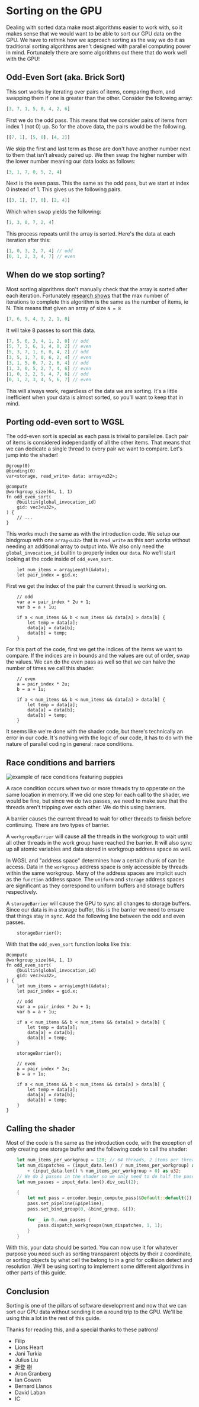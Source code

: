# Sorting on the GPU

Dealing with sorted data make most algorithms easier to work with, so
it makes sense that we would want to be able to sort our GPU data on
the GPU. We have to rethink how we approach sorting as the way we do it
as traditional sorting algorithms aren't designed with parallel computing
power in mind. Fortunately there are some algorithms out there that do
work well with the GPU!

## Odd-Even Sort (aka. Brick Sort)

This sort works by iterating over pairs of items, comparing them, and
swapping them if one is greater than the other. Consider the following
array:

```rust
[3, 7, 1, 5, 0, 4, 2, 6]
```

First we do the odd pass. This means that we consider pairs of items from
index 1 (not 0) up. So for the above data, the pairs would be the following.

```rust
[[7, 1], [5, 0], [4, 2]]
```

We skip the first and last term as those are don't have another number
next to them that isn't already paired up. We then swap the higher number
with the lower number meaning our data looks as follows:

```rust
[3, 1, 7, 0, 5, 2, 4]
```

Next is the even pass. This the same as the odd pass, but we start at index
0 instead of 1. This gives us the following pairs.

```rust
[[3, 1], [7, 0], [2, 4]]
```

Which when swap yields the following:

```rust
[1, 3, 0, 7, 2, 4]
```

This process repeats until the array is sorted. Here's the data at each
iteration after this:

```rust
[1, 0, 3, 2, 7, 4] // odd
[0, 1, 2, 3, 4, 7] // even
```

## When do we stop sorting?

Most sorting algorithms don't manually check that the array is sorted
after each iteration. Fortunately [research shows](https://en.wikipedia.org/wiki/Odd%E2%80%93even_sort#cite_note-6)
that the max number of iterations to complete this algorithm is the
same as the number of items, ie N. This means that given an array of
size `N = 8`

```rust
[7, 6, 5, 4, 3, 2, 1, 0]
```

It will take 8 passes to sort this data.

```rust
[7, 5, 6, 3, 4, 1, 2, 0] // odd
[5, 7, 3, 6, 1, 4, 0, 2] // even
[5, 3, 7, 1, 6, 0, 4, 2] // odd
[3, 5, 1, 7, 0, 6, 2, 4] // even
[3, 1, 5, 0, 7, 2, 6, 4] // odd
[1, 3, 0, 5, 2, 7, 4, 6] // even
[1, 0, 3, 2, 5, 4, 7, 6] // odd
[0, 1, 2, 3, 4, 5, 6, 7] // even
```

This will always work, regardless of the data we are sorting. It's a
little inefficient when your data is almost sorted, so you'll want to
keep that in mind.

## Porting odd-even sort to WGSL

The odd-even sort is special as each pass is trivial to parallelize.
Each pair of items is considered independantly of all the other items.
That means that we can dedicate a single thread to every pair we want
to compare. Let's jump into the shader!

```wgsl
@group(0)
@binding(0)
var<storage, read_write> data: array<u32>;

@compute
@workgroup_size(64, 1, 1)
fn odd_even_sort(
    @builtin(global_invocation_id)
    gid: vec3<u32>,
) {
    // ...
}
```

This works much the same as with the introduction code. We setup our bindgroup
with one `array<u32>` that is `read_write` as this sort works without needing
an additional array to output into. We also only need the `global_invocation_id`
builtin to properly index our `data`. No we'll start looking at the code inside
of `odd_even_sort`.

```wgsl
    let num_items = arrayLength(&data);
    let pair_index = gid.x;
```

First we get the index of the pair the current thread is working on.

```wgsl
    // odd
    var a = pair_index * 2u + 1;
    var b = a + 1u;

    if a < num_items && b < num_items && data[a] > data[b] {
        let temp = data[a];
        data[a] = data[b];
        data[b] = temp;
    }
```

For this part of the code, first we get the indices of the items we want to compare.
If the indices are in bounds and the values are out of order, swap the values. We can
do the even pass as well so that we can halve the number of times we call this shader.

```wgsl
    // even
    a = pair_index * 2u;
    b = a + 1u;

    if a < num_items && b < num_items && data[a] > data[b] {
        let temp = data[a];
        data[a] = data[b];
        data[b] = temp;
    }
```

It seems like we're done with the shader code, but there's technically
an error in our code. It's nothing with the logic of our code, it has
to do with the nature of parallel coding in general: race conditions.

## Race conditions and barriers

![example of race conditions featuring puppies](./race-condition-puppies.jpg)

A race condition occurs when two or more threads try to opperate on the
same location in memory. If we did one step for each call to the shader,
we would be fine, but since we do two passes, we need to make sure that
the threads aren't tripping over each other. We do this using barriers.

A barrier causes the current thread to wait for other threads to finish
before continuing. There are two types of barrier.

A `workgroupBarrier` will cause all the threads in the workgroup to wait
until all other threads in the work group have reached the barrier. It
will also sync up all atomic variables and data stored in workgroup address
space as well.

<div class="note">

In WGSL and "address space" determines how a certain chunk of can be access.
Data in the `workgroup` address space is only accessible by threads within
the same workgroup. Many of the address spaces are implicit such as the
`function` address space. The `uniform` and `storage` address spaces are
significant as they correspond to uniform buffers and storage buffers
respectively.

</div>

A `storageBarrier` will cause the GPU to sync all changes to storage buffers.
Since our data is in a storage buffer, this is the barrier we need to
ensure that things stay in sync. Add the following line between the odd and
even passes.

```wgsl
    storageBarrier();
```

With that the `odd_even_sort` function looks like this:

```wgsl
@compute
@workgroup_size(64, 1, 1)
fn odd_even_sort(
    @builtin(global_invocation_id)
    gid: vec3<u32>,
) {
    let num_items = arrayLength(&data);
    let pair_index = gid.x;

    // odd
    var a = pair_index * 2u + 1;
    var b = a + 1u;

    if a < num_items && b < num_items && data[a] > data[b] {
        let temp = data[a];
        data[a] = data[b];
        data[b] = temp;
    }

    storageBarrier();

    // even
    a = pair_index * 2u;
    b = a + 1u;

    if a < num_items && b < num_items && data[a] > data[b] {
        let temp = data[a];
        data[a] = data[b];
        data[b] = temp;
    }
}
```

## Calling the shader

Most of the code is the same as the introduction code, with the
exception of only creating one storage buffer and the following
code to call the shader:

```rust
    let num_items_per_workgroup = 128; // 64 threads, 2 items per thread
    let num_dispatches = (input_data.len() / num_items_per_workgroup) as u32
        + (input_data.len() % num_items_per_workgroup > 0) as u32;
    // We do 2 passes in the shader so we only need to do half the passes
    let num_passes = input_data.len().div_ceil(2);

    {
        let mut pass = encoder.begin_compute_pass(&Default::default());
        pass.set_pipeline(&pipeline);
        pass.set_bind_group(0, &bind_group, &[]);

        for _ in 0..num_passes {
            pass.dispatch_workgroups(num_dispatches, 1, 1);
        }
    }
```

With this, your data should be sorted. You can now use it for whatever purpose
you need such as sorting transparent objects by their z coordinate, or sorting
objects by what cell the belong to in a grid for collision detect and resolution.
We'll be using sorting to implement some different algorithms in other parts of
this guide.

## Conclusion

Sorting is one of the pillars of software development and now that we can sort
our GPU data without sending it on a round trip to the GPU. We'll be using this
a lot in the rest of this guide.

Thanks for reading this, and a special thanks to these patrons!

* Filip
* Lions Heart
* Jani Turkia
* Julius Liu
* 折登 樹
* Aron Granberg
* Ian Gowen
* Bernard Llanos
* David Laban
* IC

<WasmExample example="compute" noCanvas="true" autoLoad="true"></WasmExample>

<AutoGithubLink path="/compute/src/"/>
